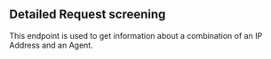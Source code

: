 ## Detailed Request screening

This endpoint is used to get information about a combination of an IP Address and an Agent.
